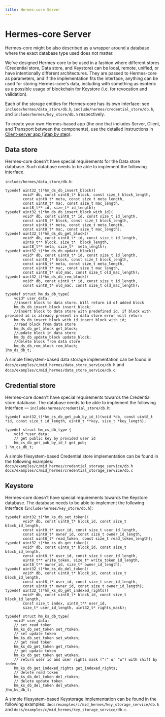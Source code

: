 ```yaml
---
title: Hermes-core Server
---
```


# Hermes-core Server

Hermes-core might be also described as a wrapper around a database where the exact database type used does not matter.

We've designed Hermes-core to be used in a fashion where different stores (Credential store, Data store, and Keystore) can be local, remote, unified, or have intentionally different architectures. They are passed to Hermes-core as parameters, and if the implementation fits the interface, anything can be used for storing Hermes-core's data, including with something as esoteric as a possible usage of blockchain for Keystore (i.e. for revocation and validation).

Each of the storage entities for Hermes-core has its own interface: see `include/hermes/data_store/db.h`, `include/hermes/credential_store/db.h`, and `include/hermes/key_store/db.h` respectively.

To create your own Hermes-based app (the one that includes Server, Client, and Transport between the components), use the detailed instructions in [Client-server app (Step by step)](https://docs.cossacklabs.com/pages/create-your-client-server-app-step-by-step/).

## Data store

Hermes-core doesn't have special requirements for the Data store database. Such database needs to be able to implement the following interface.

`include/hermes/data_store/db.h`:

```
typedef uint32_t(*hm_ds_db_insert_block)(
        void* db, const uint8_t* block, const size_t block_length,
        const uint8_t* meta, const size_t meta_length,
        const uint8_t* mac, const size_t mac_length,
        uint8_t** id, size_t* id_length);
typedef uint32_t(*hm_ds_db_insert_block_with_id)(
        void* db, const uint8_t* id, const size_t id_length,
        const uint8_t* block, const size_t block_length,
        const uint8_t* meta, const size_t meta_length,
        const uint8_t* mac, const size_t mac_length);
typedef uint32_t(*hm_ds_db_get_block)(
        void* db, const uint8_t* id, const size_t id_length,
        uint8_t** block, size_t*  block_length,
        uint8_t** meta, size_t*  meta_length);
typedef uint32_t(*hm_ds_db_update_block)(
        void* db, const uint8_t* id, const size_t id_length,
        const uint8_t* block, const size_t block_length,
        const uint8_t* meta, const size_t meta_length,
        const uint8_t* mac, const size_t mac_length,
        const uint8_t* old_mac, const size_t old_mac_length);
typedef uint32_t(*hm_ds_db_rem_block)(
        void* db, const uint8_t* id, const size_t id_length,
        const uint8_t* old_mac, const size_t old_mac_length);

typedef struct hm_ds_db_type{
    void* user_data;
    //insert block to data store. Will return id of added block
    hm_ds_db_insert_block insert_block; 
    //insert block to data store with predefined id. if block with provided id is already present in data store error will return
    hm_ds_db_insert_block_with_id insert_block_with_id;
    //read block from data store
    hm_ds_db_get_block get_block;
    //update block in data store 
    hm_ds_db_update_block update_block;
    //delete block from data store
    hm_ds_db_rem_block rem_block;
}hm_ds_db_t;
```

A simple filesystem-based data storage implementation can be found in `docs/examples/c/mid_hermes/data_store_service/db.h` and `docs/examples/c/mid_hermes/data_store_service/db.c`.

## Сredential store

Hermes-core doesn't have special requirements towards the Credential store database. The database needs to be able to implement the following interface — `include/hermes/credential_store/db.h`:

```
typedef uint32_t(*hm_cs_db_get_pub_by_id_t)(void *db, const uint8_t *id, const size_t id_length, uint8_t **key, size_t *key_length);

typedef struct hm_cs_db_type {
    void *user_data;
    // get public key by provided user id
    hm_cs_db_get_pub_by_id_t get_pub;
} hm_cs_db_t;
```

A simple filesystem-based Credential store implementation can be found in the following examples: `docs/examples/c/mid_hermes/credential_storage_service/db.h` `docs/examples/c/mid_hermes/credential_storage_service/db.c`

## Keystore

Hermes-core doesn't have special requirements towards the Keystore database. The database needs to be able to implement the following interface (`include/hermes/key_store/db.h`):

```
typedef uint32_t(*hm_ks_db_set_token)(
        void* db, const uint8_t* block_id, const size_t block_id_length,
        const uint8_t* user_id, const size_t user_id_length,
        const uint8_t* owner_id, const size_t owner_id_length,
        const uint8_t* read_token, const size_t read_token_length);
typedef uint32_t(*hm_ks_db_get_token)(
        void* db, const uint8_t* block_id, const size_t block_id_length,
        const uint8_t* user_id, const size_t user_id_length,
        uint8_t** write_token, size_t* write_token_id_length,
        uint8_t** owner_id, size_t* owner_id_length);
typedef uint32_t(*hm_ks_db_del_token)(
        void* db, const uint8_t* block_id, const size_t block_id_length,
        const uint8_t* user_id, const size_t user_id_length,
        const uint8_t* owner_id, const size_t owner_id_length);
typedef uint32_t(*hm_ks_db_get_indexed_rights)(
        void* db, const uint8_t* block_id, const size_t block_id_length,
        const size_t index, uint8_t** user_id,
        size_t* user_id_length, uint32_t* rights_mask);

typedef struct hm_ks_db_type{
    void* user_data;
    // set read token
    hm_ks_db_set_token set_rtoken;
    // set update token
    hm_ks_db_set_token set_wtoken;
    // get read token
    hm_ks_db_get_token get_rtoken;
    // get update token
    hm_ks_db_get_token get_wtoken;
    // return user id and user rights mask ("r" or "w") with shift by index 
    hm_ks_db_get_indexed_rights get_indexed_rights;
    // delete read token
    hm_ks_db_del_token del_rtoken;
    // delete update token
    hm_ks_db_del_token del_wtoken;
}hm_ks_db_t;
```

A simple filesystem-based Keystorage implementation can be found in the following examples: `docs/examples/c/mid_hermes/key_storage_service/db.h` and `docs/examples/c/mid_hermes/key_storage_service/db.c`.